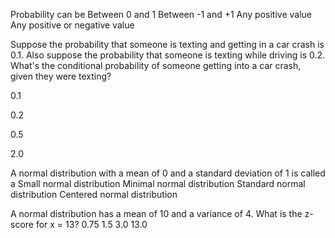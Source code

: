 Probability can be
Between 0 and 1
Between -1 and +1
Any positive value
Any positive or negative value

Suppose the probability that someone is texting and getting in a car crash is 0.1. Also suppose the probability that someone is texting while driving is 0.2. What's the conditional probability of someone getting into a car crash, given they were texting?

0.1

0.2

0.5

2.0

A normal distribution with a mean of 0 and a standard deviation of 1 is called a
Small normal distribution
Minimal normal distribution
Standard normal distribution 
Centered normal distribution 

A normal distribution has a mean of 10 and a variance of 4. What is the z-score for x = 13?
0.75
1.5
3.0
13.0

